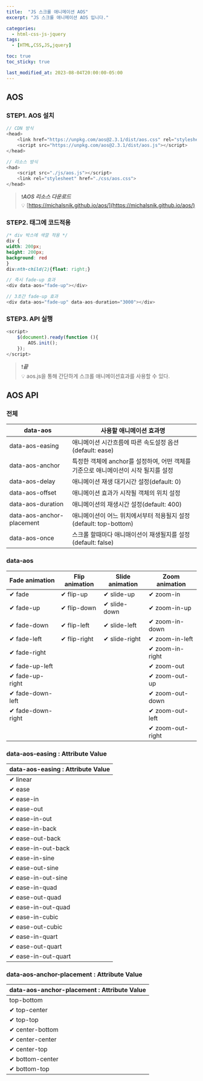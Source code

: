 ```yaml
---
title:  "JS 스크롤 애니메이션 AOS"
excerpt: "JS 스크롤 애니메이션 AOS 입니다."

categories:
  - html-css-js-jquery
tags:
  - [HTML,CSS,JS,jquery]

toc: true
toc_sticky: true

last_modified_at: 2023-08-04T20:00:00-05:00
---
```


## AOS

### STEP1. AOS 설치
```js
// CDN 방식
<head>
	<link href="https://unpkg.com/aos@2.3.1/dist/aos.css" rel="stylesheet">
	<script src="https://unpkg.com/aos@2.3.1/dist/aos.js"></script>
</head>

```
```js
// 리소스 방식
<had>
    <script src="./js/aos.js"></script>
    <link rel="stylesheet" href="./css/aos.css">
</head>

```  
> ❗***AOS 리소스 다운로드***  
> 💡 [https://michalsnik.github.io/aos/](https://michalsnik.github.io/aos/)


### STEP2. 태그에 코드적용
```css
/* div 박스에 색깔 적용 */
div {
width: 200px;
height: 200px;
background: red
}
div:nth-child(2){float: right;}

```
```js
// 즉시 fade-up 효과
<div data-aos="fade-up"></div>

// 3초간 fade-up 효과
<div data-aos="fade-up" data-aos-duration="3000"></div>

```


### STEP3. API 실행
```js
<script>
    $(document).ready(function (){
        AOS.init();
    });
</script>

```

> ❗***끝***  
> 💡 aos.js을 통해 간단하게 스크롤 애니메이션효과를 사용할 수 있다.  



## AOS API
### 전체
| data-aos                  | 사용할 애니메이션 효과명                                                            |
|---------------------------|-------------------------------------------------------------------------------------|
| data-aos-easing           | 애니메이션 시간흐름에 따른 속도설정 옵션(default: ease)                             |
| data-aos-anchor           | 특정한 객체에 anchor를 설정하여, 어떤 객체를 기준으로 애니메이션이 시작 될지를 설정 |
| data-aos-delay            | 애니메이션 재생 대기시간 설정(default: 0)                                           |
| data-aos-offset           | 애니메이션 효과가 시작될 객체의 위치 설정                                           |
| data-aos-duration         | 애니메이션의 재생시간 설정(default: 400)                                            |
| data-aos-anchor-placement | 애니메이션이 어느 위치에서부터 적용될지 설정(default: top-bottom)                   |
| data-aos-once             | 스크롤 할때마다 애니매이션이 재생될지를 설정(default: false)                        |



### data-aos
| Fade animation    | Flip animation | Slide animation | Zoom animation   |
|-------------------|----------------|-----------------|------------------|
| ✔ fade              | ✔ flip-up        | ✔ slide-up        | ✔ zoom-in          |
| ✔ fade-up         | ✔ flip-down    | ✔ slide-down    | ✔ zoom-in-up     |
| ✔ fade-down       | ✔ flip-left    | ✔ slide-left    | ✔ zoom-in-down   |
| ✔ fade-left       | ✔ flip-right   | ✔ slide-right   | ✔ zoom-in-left   |
| ✔ fade-right      |                |                 | ✔ zoom-in-right  |
| ✔ fade-up-left    |                |                 | ✔ zoom-out       |
| ✔ fade-up-right   |                |                 | ✔ zoom-out-up    |
| ✔ fade-down-left  |                |                 | ✔ zoom-out-down  |
| ✔ fade-down-right |                |                 | ✔ zoom-out-left  |
|                   |                |                 | ✔ zoom-out-right |


### data-aos-easing : Attribute Value
| data-aos-easing : Attribute Value |
|-----------------------------------|
| ✔ linear                            |
| ✔ ease                            |
| ✔ ease-in                         |
| ✔ ease-out                        |
| ✔ ease-in-out                     |
| ✔ ease-in-back                    |
| ✔ ease-out-back                   |
| ✔ ease-in-out-back                |
| ✔ ease-in-sine                    |
| ✔ ease-out-sine                   |
| ✔ ease-in-out-sine                |
| ✔ ease-in-quad                    |
| ✔ ease-out-quad                   |
| ✔ ease-in-out-quad                |
| ✔ ease-in-cubic                   |
| ✔ ease-out-cubic                  |
| ✔ ease-in-quart                   |
| ✔ ease-out-quart                  |
| ✔ ease-in-out-quart               |


### data-aos-anchor-placement : Attribute Value
| data-aos-anchor-placement : Attribute Value |
|---------------------------------------------|
| top-bottom                                  |
| ✔ top-center                                |
| ✔ top-top                                   |
| ✔ center-bottom                             |
| ✔ center-center                             |
| ✔ center-top                                |
| ✔ bottom-center                             |
| ✔ bottom-top                                |
